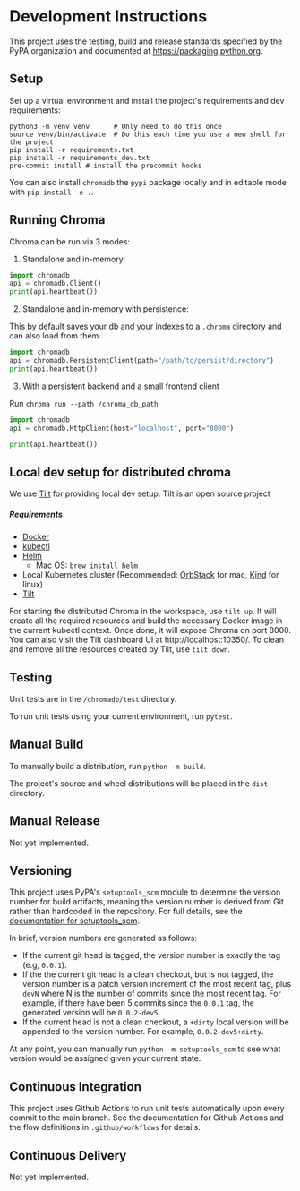 # Development Instructions

This project uses the testing, build and release standards specified
by the PyPA organization and documented at
https://packaging.python.org.

## Setup

Set up a virtual environment and install the project's requirements
and dev requirements:

```
python3 -m venv venv      # Only need to do this once
source venv/bin/activate  # Do this each time you use a new shell for the project
pip install -r requirements.txt
pip install -r requirements_dev.txt
pre-commit install # install the precommit hooks
```

You can also install `chromadb` the `pypi` package locally and in editable mode with `pip install -e .`.

## Running Chroma

Chroma can be run via 3 modes:

1. Standalone and in-memory:

```python
import chromadb
api = chromadb.Client()
print(api.heartbeat())
```

2. Standalone and in-memory with persistence:

This by default saves your db and your indexes to a `.chroma` directory and can also load from them.

```python
import chromadb
api = chromadb.PersistentClient(path="/path/to/persist/directory")
print(api.heartbeat())
```

3. With a persistent backend and a small frontend client

Run `chroma run --path /chroma_db_path`

```python
import chromadb
api = chromadb.HttpClient(host="localhost", port="8000")

print(api.heartbeat())
```

## Local dev setup for distributed chroma

We use [Tilt](https://docs.tilt.dev/) for providing local dev setup. Tilt is an open source project

##### Requirements

- [Docker](https://docs.docker.com/get-docker/)
- [kubectl](https://kubernetes.io/docs/tasks/tools/)
- [Helm](https://helm.sh/docs/intro/install/)
  - Mac OS: `brew install helm`
- Local Kubernetes cluster (Recommended: [OrbStack](https://orbstack.dev/) for mac, [Kind](https://kind.sigs.k8s.io/) for linux)
- [Tilt](https://docs.tilt.dev/)

For starting the distributed Chroma in the workspace, use `tilt up`. It will create all the required resources and build the necessary Docker image in the current kubectl context.
Once done, it will expose Chroma on port 8000. You can also visit the Tilt dashboard UI at http://localhost:10350/. To clean and remove all the resources created by Tilt, use `tilt down`.

## Testing

Unit tests are in the `/chromadb/test` directory.

To run unit tests using your current environment, run `pytest`.

## Manual Build

To manually build a distribution, run `python -m build`.

The project's source and wheel distributions will be placed in the `dist` directory.

## Manual Release

Not yet implemented.

## Versioning

This project uses PyPA's `setuptools_scm` module to determine the
version number for build artifacts, meaning the version number is
derived from Git rather than hardcoded in the repository. For full
details, see the
[documentation for setuptools_scm](https://github.com/pypa/setuptools_scm/).

In brief, version numbers are generated as follows:

- If the current git head is tagged, the version number is exactly the
  tag (e.g, `0.0.1`).
- If the the current git head is a clean checkout, but is not tagged,
  the version number is a patch version increment of the most recent
  tag, plus `devN` where N is the number of commits since the most
  recent tag. For example, if there have been 5 commits since the
  `0.0.1` tag, the generated version will be `0.0.2-dev5`.
- If the current head is not a clean checkout, a `+dirty` local
  version will be appended to the version number. For example,
  `0.0.2-dev5+dirty`.

At any point, you can manually run `python -m setuptools_scm` to see
what version would be assigned given your current state.

## Continuous Integration

This project uses Github Actions to run unit tests automatically upon
every commit to the main branch. See the documentation for Github
Actions and the flow definitions in `.github/workflows` for details.

## Continuous Delivery

Not yet implemented.
